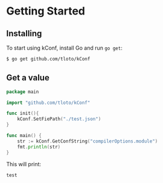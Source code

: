 Getting Started
===============

## Installing

To start using kConf, install Go and run `go get`:

```sh
$ go get github.com/tloto/kConf
```

## Get a value

```go
package main

import "github.com/tloto/kConf"

func init(){
    kConf.SetFiePath("./test.json")
}

func main() {
	str := kConf.GetConfString("compilerOptions.module")
	fmt.println(str)
}
```

This will print:

```
test
```
